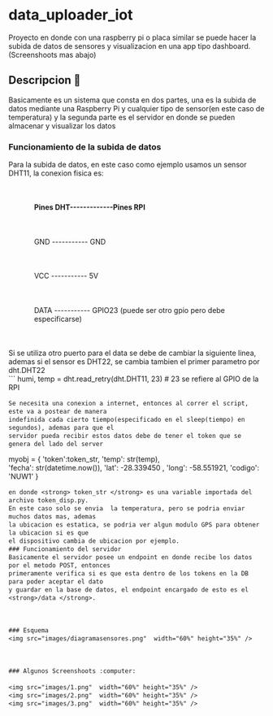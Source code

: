 # data_uploader_iot
Proyecto en donde con una raspberry pi o placa similar se puede hacer la subida de datos de sensores y visualizacion en una app tipo dashboard. (Screenshoots mas abajo)

## Descripcion :scroll:
Basicamente es un sistema que consta en dos partes, una es la subida de datos mediante una 
Raspberry Pi y cualquier tipo de sensor(en este caso de temperatura) y la segunda parte es el
servidor en donde se pueden almacenar y visualizar los datos 

### Funcionamiento de la subida de datos 
Para la subida de datos, en este caso como ejemplo usamos un sensor DHT11, la conexion fisica es: <br>
   <strong><p style='margin: 10%'>     Pines DHT-------------Pines RPI  </p> </strong>
   <p style='margin: 10%'>     GND   -----------   GND  </p>  
   <p style='margin: 10%'>    VCC   -----------   5V    </p> 
   <p style='margin: 10%'>        DATA  -----------  GPIO23 (puede ser otro gpio pero debe especificarse) </p> 
Si se utiliza otro puerto para el data se debe de cambiar la siguiente linea,      <br>
ademas si el sensor es DHT22, se cambia tambien el primer parametro por dht.DHT22  <br>
```
humi, temp = dht.read_retry(dht.DHT11, 23) # 23 se refiere al GPIO de la RPI

```
Se necesita una conexion a internet, entonces al correr el script, este va a postear de manera 
indefinida cada cierto tiempo(especificado en el sleep(tiempo) en segundos), ademas para que el 
servidor pueda recibir estos datos debe de tener el token que se genera del lado del server
```
myobj = { 
                'token':token_str,
                'temp': str(temp),  
                'fecha': str(datetime.now()),
                'lat': -28.339450 , 
                'long':  -58.551921,
                'codigo': 'NUW1'
        }
```
en donde <strong> token_str </strong> es una variable importada del archivo token_disp.py. 
En este caso solo se envia  la temperatura, pero se podria enviar muchos datos mas, ademas 
la ubicacion es estatica, se podria ver algun modulo GPS para obtener la ubicacion si es que 
el dispositivo cambia de ubicacion por ejemplo. 
### Funcionamiento del servidor 
Basicamente el servidor posee un endpoint en donde recibe los datos por el metodo POST, entonces 
primeramente verifica si es que esta dentro de los tokens en la DB para poder aceptar el dato 
y guardar en la base de datos, el endpoint encargado de esto es el <strong>/data </strong>.



### Esquema 
<img src="images/diagramasensores.png"  width="60%" height="35%" />



### Algunos Screenshoots :computer:

<img src="images/1.png"  width="60%" height="35%" />
<img src="images/2.png"  width="60%" height="35%" />
<img src="images/3.png"  width="60%" height="35%" />
